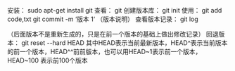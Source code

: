
安装：
sudo apt-get install git
查看：
git
创建版本库：
git init
使用：
git add code,txt
git commit -m ‘版本 1‘   （版本说明）
查看版本记录：
git log

（后面版本不是重新生成的，只是在前一个版本的基础上做出修改记录）
回退版本：
git reset --hard HEAD
其中HEAD表示当前最新版本，HEAD^表示当前版本的前一个版本，HEAD^^前前版本，也可以用HEAD~1表示前一个版本，HEAD~100 表示前100个版本

